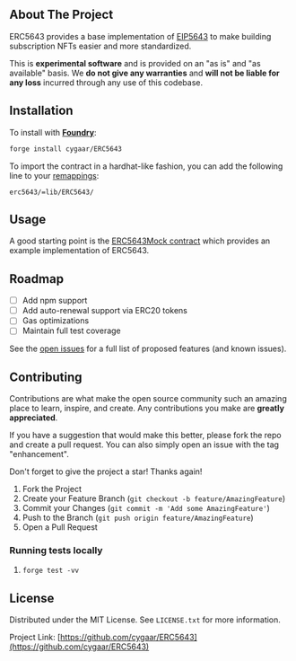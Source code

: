 <!-- ABOUT THE PROJECT -->

## About The Project

ERC5643 provides a base implementation of [EIP5643](https://eips.ethereum.org/EIPS/eip-5643) to make building subscription
NFTs easier and more standardized.

This is **experimental software** and is provided on an "as is" and "as available" basis.
We **do not give any warranties** and **will not be liable for any loss** incurred through any use of this codebase.

<!-- Installation -->

## Installation

To install with [**Foundry**](https://github.com/gakonst/foundry):

```sh
forge install cygaar/ERC5643
```

To import the contract in a hardhat-like fashion, you can add the following line to your [remappings](https://book.getfoundry.sh/reference/forge/forge-remappings):

```
erc5643/=lib/ERC5643/
```

<!-- USAGE EXAMPLES -->

## Usage

A good starting point is the [ERC5643Mock contract](https://github.com/cygaar/ERC5643/blob/main/src/mocks/ERC5643Mock.sol)
which provides an example implementation of ERC5643.

<!-- ROADMAP -->

## Roadmap

- [ ] Add npm support
- [ ] Add auto-renewal support via ERC20 tokens
- [ ] Gas optimizations
- [ ] Maintain full test coverage

See the [open issues](https://github.com/cygaar/ERC5643/issues) for a full list of proposed features (and known issues).

<!-- CONTRIBUTING -->

## Contributing

Contributions are what make the open source community such an amazing place to learn, inspire, and create. Any contributions you make are **greatly appreciated**.

If you have a suggestion that would make this better, please fork the repo and create a pull request. You can also simply open an issue with the tag "enhancement".

Don't forget to give the project a star! Thanks again!

1. Fork the Project
2. Create your Feature Branch (`git checkout -b feature/AmazingFeature`)
3. Commit your Changes (`git commit -m 'Add some AmazingFeature'`)
4. Push to the Branch (`git push origin feature/AmazingFeature`)
5. Open a Pull Request

<!-- ROADMAP -->

### Running tests locally

1. `forge test -vv`

<!-- LICENSE -->

## License

Distributed under the MIT License. See `LICENSE.txt` for more information.

Project Link: [https://github.com/cygaar/ERC5643](https://github.com/cygaar/ERC5643)
